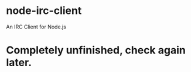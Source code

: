 node-irc-client
===============

An IRC Client for Node.js

# Completely unfinished, check again later.
